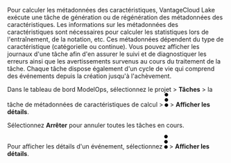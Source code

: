 Pour calculer les métadonnées des caractéristiques, VantageCloud Lake exécute une tâche de génération ou de régénération des métadonnées des caractéristiques. Les informations sur les métadonnées des caractéristiques sont nécessaires pour calculer les statistiques lors de l'entraînement, de la notation, etc. Ces métadonnées dépendent du type de caractéristique (catégorielle ou continue). Vous pouvez afficher les journaux d'une tâche afin d'en assurer le suivi et de diagnostiquer les erreurs ainsi que les avertissements survenus au cours du traitement de la tâche. Chaque tâche dispose également d'un cycle de vie qui comprend des événements depuis la création jusqu'à l'achèvement.

Dans le tableau de bord ModelOps, sélectionnez le projet > **Tâches** > la tâche de métadonnées de caractéristiques de calcul > ![kebab menu](Images/zsz1597101912145.svg) > **Afficher les détails**.

Sélectionnez **Arrêter** pour annuler toutes les tâches en cours.

Pour afficher les détails d'un événement, sélectionnez ![kebab menu](Images/zsz1597101912145.svg) > **Afficher les détails**.


